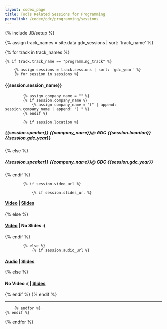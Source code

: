 ```yaml
---
layout: codex_page
title: Tools Related Sessions for Programming
permalink: /codex/gdc/programming/sessions
---
```

{% include JB/setup %}

<!-- To Edit or Add content to this page please edit the _data/gdc_sessions.yaml file (look for track_name : programming) -->
{% assign track_names = site.data.gdc_sessions | sort: 'track_name' %}

{% for track in track_names %}

	{% if track.track_name == "programming_track" %}

		{% assign sessions = track.sessions | sort: 'gdc_year' %}
		{% for session in sessions %}

<h4>{{session.session_name}}</h4>

			{% assign company_name = "" %}
			{% if session.company_name %}
				{% assign company_name = "(" | append: session.company_name | append: ") " %}
			{% endif %}

			{% if session.location %}
<h5>{{session.speaker}} {{company_name}}@ GDC {{session.location}} {{session.gdc_year}}</h5>
			{% else %}
<h5>{{session.speaker}} {{company_name}}@ GDC {{session.gdc_year}}</h5>
			{% endif %}

			{% if session.video_url %}

				{% if session.slides_url %}
<h4><a href="{{session.video_url}}">Video</a> | <a href="{{session.slides_url}}">Slides</a></h4>
				{% else %}
<h4><a href="{{session.video_url}}">Video</a> | No Slides :(</h4>
				{% endif %}

			{% else %}
				{% if session.audio_url %}
<h4><a href="{{session.audio_url}}">Audio</a> | <a href="{{session.slides_url}}">Slides</a></h4>
				{% else %}
<h4>No Video :( | <a href="{{session.slides_url}}">Slides</a></h4>
				{% endif %}
			{% endif %}

<hr>

		{% endfor %}
	{% endif %}
{% endfor %}